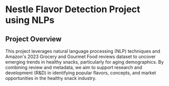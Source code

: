 # Nestle Flavor Detection Project using NLPs
## Project Overview
This project leverages natural language processing (NLP) techniques and Amazon's 2023 Grocery and Gourmet Food reviews dataset to uncover emerging trends in healthy snacks, particularly for aging demographics. By combining review and metadata, we aim to support research and development (R&D) in identifying popular flavors, concepts, and market opportunities in the healthy snack industry.
